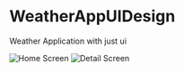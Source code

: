 # WeatherAppUIDesign
Weather Application with just ui

![Home Screen](https://github.com/abdulvvahid/WeatherAppUIDesign/blob/master/Screenshot1.jpg)
![Detail Screen](https://github.com/abdulvvahid/WeatherAppUIDesign/blob/master/Screenshot2.jpg)
